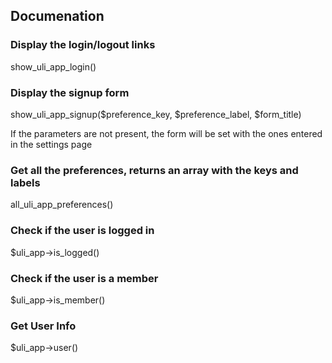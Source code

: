 ## Documenation

### Display the login/logout links

show_uli_app_login()



### Display the signup form

show_uli_app_signup($preference_key, $preference_label, $form_title)

If the parameters are not present, the form will be set with the ones entered in the settings page


### Get all the preferences, returns an array with the keys and labels

all_uli_app_preferences()




### Check if the user is logged in

$uli_app->is_logged()



### Check if the user is a member

$uli_app->is_member()



### Get User Info

$uli_app->user()